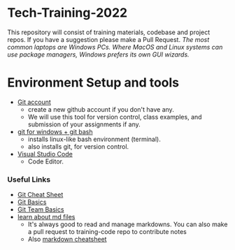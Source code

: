 # Tech-Training-2022
This repository will consist of training materials, codebase and project repos. If you have a suggestion please make a Pull Request.  *The most common laptops are Windows PCs. Where MacOS and Linux systems can use package managers, Windows prefers its own GUI wizards.*

# Environment Setup and tools
* [Git account](https://github.com)
  * create a new github account if you don't have any.
  * We will use this tool for version control, class examples, and submission of your assignments if any.
* [git for windows + git bash](https://git-scm.com/downloads) 
     * installs linux-like bash environment (terminal).
     * also installs git, for version control.
* [Visual Studio Code](https://code.visualstudio.com/download)
  * Code Editor.
### Useful Links
* [Git Cheat Sheet](https://www.git-tower.com/blog/git-cheat-sheet)
* [Git Basics](https://youtu.be/0fKg7e37bQE)
* [Git Team Basics](https://youtu.be/oFYyTZwMyAg)
* [learn about md files](https://guides.github.com/features/mastering-markdown/)
  * It's always good to read and manage markdowns. You can also make a pull request to training-code repo to contribute notes
  * Also [markdown cheatsheet](https://github.com/adam-p/markdown-here/wiki/Markdown-Cheatsheet#headers)
